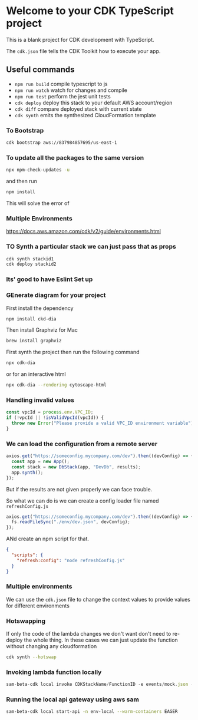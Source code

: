 # Welcome to your CDK TypeScript project

This is a blank project for CDK development with TypeScript.

The `cdk.json` file tells the CDK Toolkit how to execute your app.

## Useful commands

- `npm run build` compile typescript to js
- `npm run watch` watch for changes and compile
- `npm run test` perform the jest unit tests
- `cdk deploy` deploy this stack to your default AWS account/region
- `cdk diff` compare deployed stack with current state
- `cdk synth` emits the synthesized CloudFormation template

### To Bootstrap

```sh
cdk bootstrap aws://837984857695/us-east-1
```

### To update all the packages to the same version

```sh
npx npm-check-updates -u
```

and then run

```sh
npm install
```

This will solve the error of

### Multiple Environments

https://docs.aws.amazon.com/cdk/v2/guide/environments.html

### TO Synth a particular stack we can just pass that as props

```sh
cdk synth stackid1
cdk deploy stackid2
```

### Its' good to have Eslint Set up

### GEnerate diagram for your project

First install the dependency

```sh
npm install ckd-dia
```

Then install Graphviz for Mac

```sh
brew install graphviz
```

First synth the project then run the following command

```sh
npx cdk-dia
```

or for an interactive html

```sh
npx cdk-dia --rendering cytoscape-html
```

### Handling invalid values

```js
const vpcId = process.env.VPC_ID;
if (!vpcId || !isValidVpcId(vpcId)) {
  throw new Error("Please provide a valid VPC_ID environment variable");
}
```

### We can load the configuration from a remote server

```js
axios.get("https://someconfig.mycompany.com/dev").then((devConfig) => {
  const app = new App();
  const stack = new DbStack(app, "DevDb", results);
  app.synth();
});
```

But if the results are not given properly we can face trouble.

So what we can do is we can create a config loader file named `refreshConfig.js`

```js
axios.get("https://someconfig.mycompany.com/dev").then((devConfig) => {
  fs.readFileSync("./env/dev.json", devConfig);
});
```

ANd create an npm script for that.

```json
{
  "scripts": {
    "refresh:config": "node refreshConfig.js"
  }
}
```

### Multiple environments

We can use the `cdk.json` file to change the context values to provide values for different environments

### Hotswapping

If only the code of the lambda changes we don't want don't need to re-deploy the whole thing.
In these cases we can just update the function without changing any cloudformation

```sh
cdk synth --hotswap
```

### Invoking lambda function locally

```js
sam-beta-cdk local invoke CDKStackName/FunctionID -e events/mock.json -n envlocal.json
```

### Running the local api gateway using aws sam

```sh
sam-beta-cdk local start-api -n env-local --warm-containers EAGER
```
